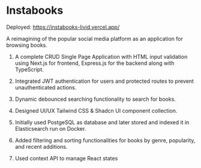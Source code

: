 # Instabooks
Deployed: https://instabooks-livid.vercel.app/

A reimagining of the popular social media platform as an application for browsing books.

1. A complete CRUD Single Page Application with HTML input validation using Next.js for frontend, Express.js for the backend along with TypeScript.

2. Integrated JWT authentication for users and protected routes to prevent unauthenticated actions.

3. Dynamic debounced searching functionality to search for books.

4. Designed UI/UX Tailwind CSS & Shadcn UI component collection.

5. Initially used PostgeSQL as database and later stored and indexed it in Elasticsearch run on Docker.

6. Added filtering and sorting functionalities for books by genre, popularity, and recent additions.

7. Used context API to manage React states
